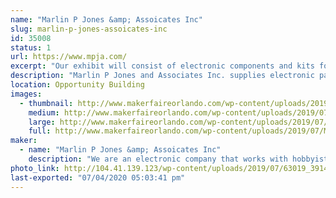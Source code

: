 ```yaml
---
name: "Marlin P Jones &amp; Assoicates Inc"
slug: marlin-p-jones-assoicates-inc
id: 35008
status: 1
url: https://www.mpja.com/
excerpt: "Our exhibit will consist of electronic components and kits for the kids. Along with hands on projects that  the kids can build on site. and see the what Scientific principles can do. "
description: "Marlin P Jones and Associates Inc. supplies electronic parts and components to the hobbyist and industrial world. We will have our catalog of supplies available for the interested individuals. We will have supplies available for purchase along with projects that the kids can purchase and build on sight. We also will have hands on items where the kids can see what scientific principles can do."
location: Opportunity Building
images:
  - thumbnail: http://www.makerfaireorlando.com/wp-content/uploads/2019/07/Moms-Iphone-503.jpg
    medium: http://www.makerfaireorlando.com/wp-content/uploads/2019/07/Moms-Iphone-503.jpg
    large: http://www.makerfaireorlando.com/wp-content/uploads/2019/07/Moms-Iphone-503.jpg
    full: http://www.makerfaireorlando.com/wp-content/uploads/2019/07/Moms-Iphone-503.jpg
maker:
  - name: "Marlin P Jones &amp; Assoicates Inc"
    description: "We are an electronic company that works with hobbyist  and Makers with parts and supplies. We have kits for the kids to create there own items. We supply soldering irons and accessories for the kid to learn how to solder and work with electronics. "
photo_link: http://104.41.139.123/wp-content/uploads/2019/07/63019_391470484283765_520449786_n.jpg
last-exported: "07/04/2020 05:03:41 pm"
---
```

